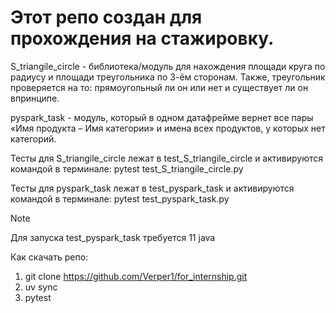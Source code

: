 # Этот репо создан для прохождения на стажировку.

S_triangile_circle - библиотека/модуль для нахождения площади круга по радиусу и площади треугольника по 3-ём сторонам. Также, треугольник проверяется на то: прямоугольный ли он или нет и существует ли он впринципе.

pyspark_task - модуль, который в одном датафрейме вернет все пары «Имя продукта – Имя категории» и имена всех продуктов, у которых нет категорий. 

Тесты для S_triangile_circle лежат в test_S_triangile_circle и активируются командой в терминале: pytest test_S_triangile_circle.py

Тесты для pyspark_task лежат в test_pyspark_task и активируются командой в терминале: pytest test_pyspark_task.py

> [!NOTE]
> Для запуска test_pyspark_task требуется 11 java

Как скачать репо: 
1. git clone https://github.com/Verper1/for_internship.git
2. uv sync
3. pytest